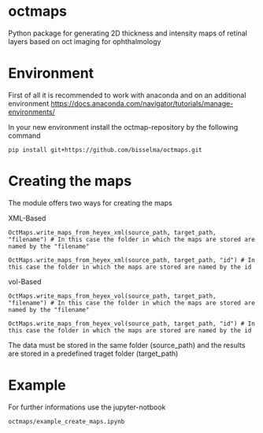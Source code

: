# octmaps
Python package for generating 2D thickness and intensity maps of retinal layers based on oct imaging for ophthalmology


# Environment
First of all it is recommended to work with anaconda and on an additional environment https://docs.anaconda.com/navigator/tutorials/manage-environments/   

In your new environment install the octmap-repository by the following command

```
pip install git+https://github.com/bisselma/octmaps.git
```
# Creating the maps
The module offers two ways for creating the maps

XML-Based
```
OctMaps.write_maps_from_heyex_xml(source_path, target_path, "filename") # In this case the folder in which the maps are stored are named by the "filename"

OctMaps.write_maps_from_heyex_xml(source_path, target_path, "id") # In this case the folder in which the maps are stored are named by the id 
```

vol-Based
```
OctMaps.write_maps_from_heyex_vol(source_path, target_path, "filename") # In this case the folder in which the maps are stored are named by the "filename"

OctMaps.write_maps_from_heyex_vol(source_path, target_path, "id") # In this case the folder in which the maps are stored are named by the id 
```

The data must be stored in the same folder (source_path) and the results are stored in a predefined traget folder (target_path)

# Example
For further informations use the jupyter-notbook 
```
octmaps/example_create_maps.ipynb
```
